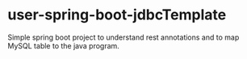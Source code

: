 # user-spring-boot-jdbcTemplate
Simple spring boot project to understand rest annotations and to map MySQL table to the java program.
